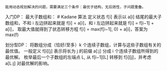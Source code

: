 ```
能用动态规划解决的问题，需要满足三个条件：最优子结构，无后效性，子问题重叠。
```


入门DP：
    最大子数组和： # Kadane 算法
        定义状态 f[i] 表示以 a[i] 结尾的最大子数组和，不和 i 左边拼起来就是 f[i] = a[i]，和 i 左边拼起来就是 f[i] = f[i−1] + a[i]，
        取最大值就得到了状态转移方程 f[i] = max(f[i−1], 0) + a[i]，答案为 max(f)

划分型DP：
    将数组分成（恰好/至多）k 个连续子数组，计算与这些子数组有关的最优值。
    一般定义 f[i][j] 表示将长为 j 的前缀 a[:j] 分成 i 个连续子数组所得到的最优解。
    枚举最后一个子数组的左端点 L, 从 f[i−1][L] 转移到 f[i][j]，并考虑 a[L:j] 对最优解的影响。
